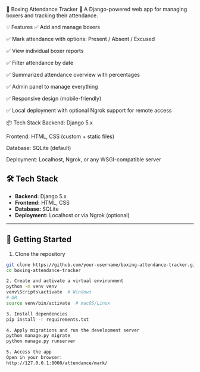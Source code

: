 🥊 Boxing Attendance Tracker 🥊
A Django-powered web app for managing boxers and tracking their attendance.

💡 Features
✅ Add and manage boxers

✅ Mark attendance with options: Present / Absent / Excused

✅ View individual boxer reports

✅ Filter attendance by date

✅ Summarized attendance overview with percentages

✅ Admin panel to manage everything

✅ Responsive design (mobile-friendly)

✅ Local deployment with optional Ngrok support for remote access

📦 Tech Stack
Backend: Django 5.x

Frontend: HTML, CSS (custom + static files)

Database: SQLite (default)

Deployment: Localhost, Ngrok, or any WSGI-compatible server

## 🛠 Tech Stack

- **Backend:** Django 5.x  
- **Frontend:** HTML, CSS  
- **Database:** SQLite  
- **Deployment:** Localhost or via Ngrok (optional)

---

## 🚀 Getting Started

1. Clone the repository
```bash
git clone https://github.com/your-username/boxing-attendance-tracker.git
cd boxing-attendance-tracker

2. Create and activate a virtual environment
python -m venv venv
venv\Scripts\activate  # Windows
# OR
source venv/bin/activate  # macOS/Linux

3. Install dependencies
pip install -r requirements.txt

4. Apply migrations and run the development server
python manage.py migrate
python manage.py runserver

5. Access the app
Open in your browser:
http://127.0.0.1:8000/attendance/mark/

